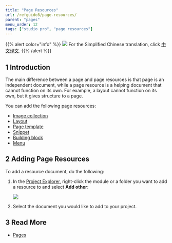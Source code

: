```yaml
---
title: "Page Resources"
url: /refguide8/page-resources/
parent: "pages"
menu_order: 12
tags: ["studio pro", "page resources"]
---
```


{{% alert color="info" %}}
<img src="attachments/chinese-translation/china.png" style="display: inline-block; margin: 0" /> For the Simplified Chinese translation, click [中文译文](https://cdn.mendix.tencent-cloud.com/documentation/refguide8/page-resources.pdf).
{{% /alert %}}

## 1 Introduction

The main difference between a page and page resources is that page is an independent document, while a page resource is a helping document that cannot function on its own. For example, a layout cannot function on its own, but it gives structure to a page. 

You can add the following page resources:

* [Image collection](/refguide8/image-collection/)
* [Layout](/refguide8/layout/)
* [Page template](/refguide8/page-templates/)
* [Snippet](/refguide8/snippet/)
* [Building block](/refguide8/building-block/) 
* [Menu](/refguide8/menu/)

## 2 Adding Page Resources

To add a resource document, do the following:

1.  In the [Project Explorer](/refguide8/project-explorer/), right-click the module or a folder you want to add a resource to and select **Add other**:

    ![](/attachments/refguide8/modeling/pages/page-resources/project-explorer-page-resources.png)

2. Select the document you would like to add to your project.

## 3 Read More

* [Pages](/refguide8/pages/)
